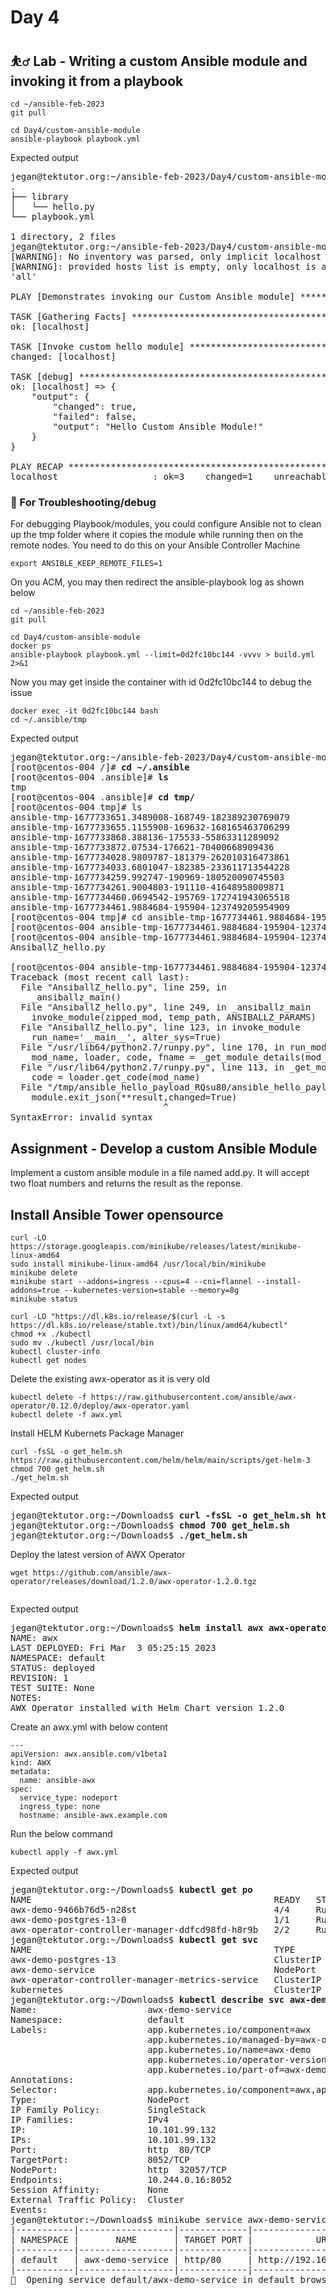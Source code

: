 # Day 4

## ⛹️‍♂️ Lab - Writing a custom Ansible module and invoking it from a playbook
```
cd ~/ansible-feb-2023
git pull

cd Day4/custom-ansible-module
ansible-playbook playbook.yml
```

Expected output
<pre>
jegan@tektutor.org:~/ansible-feb-2023/Day4/custom-ansible-module$ <b>tree</b>
.
├── library
│   └── hello.py
└── playbook.yml

1 directory, 2 files
jegan@tektutor.org:~/ansible-feb-2023/Day4/custom-ansible-module$ <b>ansible-playbook playbook.yml</b>
[WARNING]: No inventory was parsed, only implicit localhost is available
[WARNING]: provided hosts list is empty, only localhost is available. Note that the implicit localhost does not match
'all'

PLAY [Demonstrates invoking our Custom Ansible module] *******************************************************************

TASK [Gathering Facts] ***************************************************************************************************
ok: [localhost]

TASK [Invoke custom hello module] ****************************************************************************************
changed: [localhost]

TASK [debug] *************************************************************************************************************
ok: [localhost] => {
    "output": {
        "changed": true,
        "failed": false,
        "output": "Hello Custom Ansible Module!"
    }
}

PLAY RECAP ***************************************************************************************************************
localhost                  : ok=3    changed=1    unreachable=0    failed=0    skipped=0    rescued=0    ignored=0   
</pre>

### 🧯 For Troubleshooting/debug 

For debugging Playbook/modules,  you could configure Ansible not to clean up the tmp folder where it copies the module while running then on the remote nodes. You need to do this on your Ansible Controller Machine
```
export ANSIBLE_KEEP_REMOTE_FILES=1
```

On you ACM, you may then redirect the ansible-playbook log as shown below
```
cd ~/ansible-feb-2023
git pull

cd Day4/custom-ansible-module
docker ps
ansible-playbook playbook.yml --limit=0d2fc10bc144 -vvvv > build.yml 2>&1 
```

Now you may get inside the container with id 0d2fc10bc144 to debug the issue
```
docker exec -it 0d2fc10bc144 bash
cd ~/.ansible/tmp
```

Expected output
<pre>
jegan@tektutor.org:~/ansible-feb-2023/Day4/custom-ansible-module$ <b>docker exec -it 0d2fc10bc144 bash</b>
[root@centos-004 /]# <b>cd ~/.ansible</b>
[root@centos-004 .ansible]# <b>ls</b>
tmp
[root@centos-004 .ansible]# <b>cd tmp/</b>
[root@centos-004 tmp]# ls
ansible-tmp-1677733651.3489008-168749-182389230769079
ansible-tmp-1677733655.1155908-169632-168165463706299
ansible-tmp-1677733868.388136-175533-55863311289092
ansible-tmp-1677733872.07534-176621-70400668909436
ansible-tmp-1677734028.9809787-181379-262010316473861
ansible-tmp-1677734033.6801047-182385-233611713544228
ansible-tmp-1677734259.992747-190969-180520090745503
ansible-tmp-1677734261.9004803-191110-41648958009871
ansible-tmp-1677734460.0694542-195769-172741943065518
ansible-tmp-1677734461.9884684-195904-123749205954909
[root@centos-004 tmp]# cd ansible-tmp-1677734461.9884684-195904-123749205954909
[root@centos-004 ansible-tmp-1677734461.9884684-195904-123749205954909]# <b>ls</b>
[root@centos-004 ansible-tmp-1677734461.9884684-195904-123749205954909]# <b>ls</b>
AnsiballZ_hello.py

[root@centos-004 ansible-tmp-1677734461.9884684-195904-123749205954909]# <b>python AnsiballZ_hello.py</b>
Traceback (most recent call last):
  File "AnsiballZ_hello.py", line 259, in <module>
    _ansiballz_main()
  File "AnsiballZ_hello.py", line 249, in _ansiballz_main
    invoke_module(zipped_mod, temp_path, ANSIBALLZ_PARAMS)
  File "AnsiballZ_hello.py", line 123, in invoke_module
    run_name='__main__', alter_sys=True)
  File "/usr/lib64/python2.7/runpy.py", line 170, in run_module
    mod_name, loader, code, fname = _get_module_details(mod_name)
  File "/usr/lib64/python2.7/runpy.py", line 113, in _get_module_details
    code = loader.get_code(mod_name)
  File "/tmp/ansible_hello_payload_RQsu80/ansible_hello_payload.zip/ansible/modules/hello.py", line 21
    module.exit_json(**result,changed=True)
                             ^
SyntaxError: invalid syntax
</pre>

## Assignment - Develop a custom Ansible Module 

Implement a custom ansible module in a file named add.py. It will accept two float numbers and returns the result as the reponse.

## Install Ansible Tower opensource
```
curl -LO https://storage.googleapis.com/minikube/releases/latest/minikube-linux-amd64
sudo install minikube-linux-amd64 /usr/local/bin/minikube
minikube delete
minikube start --addons=ingress --cpus=4 --cni=flannel --install-addons=true --kubernetes-version=stable --memory=8g
minikube status

curl -LO "https://dl.k8s.io/release/$(curl -L -s https://dl.k8s.io/release/stable.txt)/bin/linux/amd64/kubectl"
chmod +x ./kubectl
sudo mv ./kubectl /usr/local/bin
kubectl cluster-info
kubectl get nodes
```

Delete the existing awx-operator as it is very old
```
kubectl delete -f https://raw.githubusercontent.com/ansible/awx-operator/0.12.0/deploy/awx-operator.yaml
kubectl delete -f awx.yml
```

Install HELM Kubernets Package Manager 
```
curl -fsSL -o get_helm.sh https://raw.githubusercontent.com/helm/helm/main/scripts/get-helm-3
chmod 700 get_helm.sh
./get_helm.sh
```

Expected output
<pre>
jegan@tektutor.org:~/Downloads$ <b>curl -fsSL -o get_helm.sh https://raw.githubusercontent.com/helm/helm/main/scripts/get-helm-3</b>
jegan@tektutor.org:~/Downloads$ <b>chmod 700 get_helm.sh</b>
jegan@tektutor.org:~/Downloads$ <b>./get_helm.sh</b>
</pre>


Deploy the latest version of AWX Operator
```
wget https://github.com/ansible/awx-operator/releases/download/1.2.0/awx-operator-1.2.0.tgz


```
Expected output
<pre>
jegan@tektutor.org:~/Downloads$ <b>helm install awx awx-operator-1.2.0.tgz</b>
NAME: awx
LAST DEPLOYED: Fri Mar  3 05:25:15 2023
NAMESPACE: default
STATUS: deployed
REVISION: 1
TEST SUITE: None
NOTES:
AWX Operator installed with Helm Chart version 1.2.0
</pre>


Create an awx.yml with below content
```
---
apiVersion: awx.ansible.com/v1beta1
kind: AWX
metadata:
  name: ansible-awx
spec:
  service_type: nodeport
  ingress_type: none
  hostname: ansible-awx.example.com
```

Run the below command
```
kubectl apply -f awx.yml
```

Expected output
<pre>
jegan@tektutor.org:~/Downloads$ <b>kubectl get po</b>
NAME                                              READY   STATUS    RESTARTS   AGE
awx-demo-9466b76d5-n28st                          4/4     Running   0          4m52s
awx-demo-postgres-13-0                            1/1     Running   0          5m29s
awx-operator-controller-manager-ddfcd98fd-h8r9b   2/2     Running   0          8m4s
jegan@tektutor.org:~/Downloads$ <b>kubectl get svc</b>
NAME                                              TYPE        CLUSTER-IP      EXTERNAL-IP   PORT(S)        AGE
awx-demo-postgres-13                              ClusterIP   None            <none>        5432/TCP       5m43s
awx-demo-service                                  NodePort    10.101.99.132   <none>        80:32057/TCP   5m8s
awx-operator-controller-manager-metrics-service   ClusterIP   10.96.126.114   <none>        8443/TCP       8m18s
kubernetes                                        ClusterIP   10.96.0.1       <none>        443/TCP        45m
jegan@tektutor.org:~/Downloads$ <b>kubectl describe svc awx-demo-service</b>
Name:                     awx-demo-service
Namespace:                default
Labels:                   app.kubernetes.io/component=awx
                          app.kubernetes.io/managed-by=awx-operator
                          app.kubernetes.io/name=awx-demo
                          app.kubernetes.io/operator-version=1.2.0
                          app.kubernetes.io/part-of=awx-demo
Annotations:              <none>
Selector:                 app.kubernetes.io/component=awx,app.kubernetes.io/managed-by=awx-operator,app.kubernetes.io/name=awx-demo
Type:                     NodePort
IP Family Policy:         SingleStack
IP Families:              IPv4
IP:                       10.101.99.132
IPs:                      10.101.99.132
Port:                     http  80/TCP
TargetPort:               8052/TCP
NodePort:                 http  32057/TCP
Endpoints:                10.244.0.16:8052
Session Affinity:         None
External Traffic Policy:  Cluster
Events:                   <none>
jegan@tektutor:~/Downloads$ minikube service awx-demo-service
|-----------|------------------|-------------|---------------------------|
| NAMESPACE |       NAME       | TARGET PORT |            URL            |
|-----------|------------------|-------------|---------------------------|
| default   | awx-demo-service | http/80     | http://192.168.49.2:32057 |
|-----------|------------------|-------------|---------------------------|
🎉  Opening service default/awx-demo-service in default browser...
</pre>
